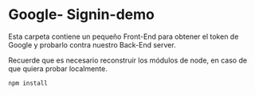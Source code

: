 # Google- Signin-demo

Esta carpeta contiene un pequeño Front-End para obtener el token de Google y probarlo contra nuestro Back-End server.

Recuerde que es necesario reconstruir los módulos de node, en caso de que quiera probar localmente.

```
npm install
```